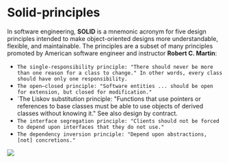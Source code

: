 # Solid-principles

In software engineering, <b>SOLID</b> is a mnemonic acronym for five design principles intended to make object-oriented designs more understandable, flexible, and maintainable. The principles are a subset of many principles promoted by American software engineer and instructor <b>Robert C. Martin</b>:

- `The single-responsibility principle: "There should never be more than one reason for a class to change." In other words, every class should have only one responsibility.`
- `The open–closed principle: "Software entities ... should be open for extension, but closed for modification."`
- `The Liskov substitution principle: "Functions that use pointers or references to base classes must be able to use objects of derived classes without knowing it." See also design by contract.
- `The interface segregation principle: "Clients should not be forced to depend upon interfaces that they do not use."`
- `The dependency inversion principle: "Depend upon abstractions, [not] concretions."`

 ![](https://www.brahmatechnolab.com/wp-content/uploads/2022/03/1_OzwARbvHUg1RlZ7LYyLCrg.png)
